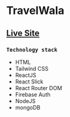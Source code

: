 # TravelWala
## [Live Site](https://travel-pagla.web.app/)


### `Technology stack`

- HTML
- Tailwind CSS
- ReactJS
- React Slick
- React Router DOM
- Firebase Auth
- NodeJS
- mongoDB